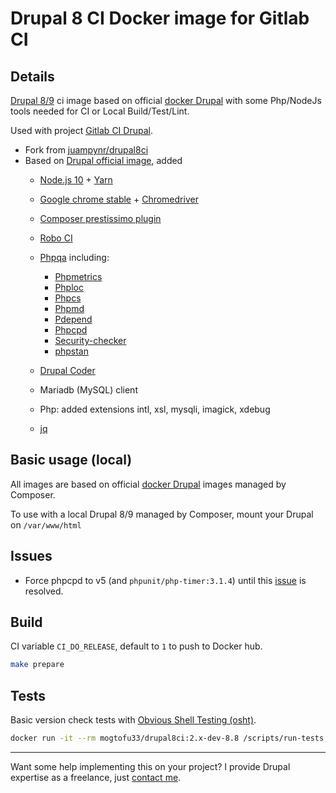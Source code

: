 # Drupal 8 CI Docker image for Gitlab CI

## Details

[Drupal 8/9](https://www.drupal.org/8) ci image based on official [docker Drupal](https://github.com/docker-library/drupal)
with some Php/NodeJs tools needed for CI or Local Build/Test/Lint.

Used with project [Gitlab CI Drupal](https://gitlab.com/mog33/gitlab-ci-drupal).

- Fork from [juampynr/drupal8ci](https://hub.docker.com/r/juampynr/drupal8ci/~/dockerfile/)
- Based on [Drupal official image](https://github.com/docker-library/drupal), added
  - [Node.js 10](https://nodejs.org/en/) + [Yarn](https://yarnpkg.com)
  - [Google chrome stable](https://dl.google.com/linux/chrome/deb/)  + [Chromedriver](http://chromedriver.chromium.org)
  - [Composer prestissimo plugin](https://github.com/hirak/prestissimo)
  - [Robo CI](http://robo.li)
  - [Phpqa](https://github.com/EdgedesignCZ/phpqa) including:
    - [Phpmetrics](https://www.phpmetrics.org)
    - [Phploc](https://github.com/sebastianbergmann/phploc)
    - [Phpcs](https://github.com/squizlabs/PHP_CodeSniffer)
    - [Phpmd](https://phpmd.org)
    - [Pdepend](https://pdepend.org)
    - [Phpcpd](https://github.com/sebastianbergmann/phpcpd)
    - [Security-checker](https://github.com/sensiolabs/security-checker)
    - [phpstan](https://github.com/phpstan/phpstan)
  - [Drupal Coder](https://www.drupal.org/project/coder)
  - Mariadb (MySQL) client
  - Php: added extensions intl, xsl, mysqli, imagick, xdebug

  - [jq](https://stedolan.github.io/jq/)

## Basic usage (local)

All images are based on official [docker Drupal](https://github.com/docker-library) images managed by Composer.

To use with a local Drupal 8/9 managed by Composer, mount your Drupal on `/var/www/html`

## Issues

* Force phpcpd to v5 (and `phpunit/php-timer:3.1.4`) until this [issue](https://github.com/EdgedesignCZ/phpqa/pull/209) is resolved.

## Build

CI variable `CI_DO_RELEASE`, default to `1` to push to Docker hub.

```bash
make prepare
```

## Tests

Basic version check tests with [Obvious Shell Testing (osht)](https://github.com/coryb/osht).

```bash
docker run -it --rm mogtofu33/drupal8ci:2.x-dev-8.8 /scripts/run-tests.sh report
```

----
Want some help implementing this on your project? I provide Drupal expertise as a freelance, just [contact me](https://developpeur-drupal.com/en).
